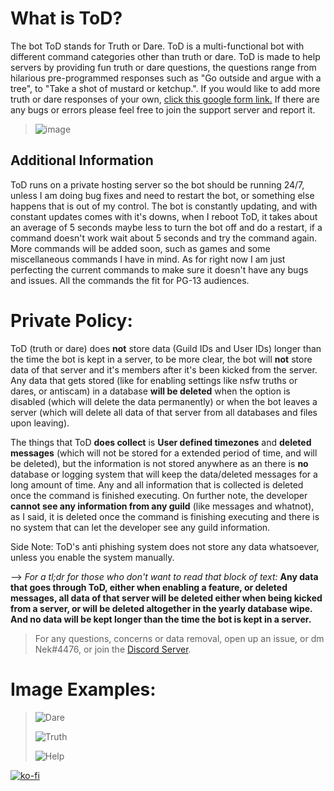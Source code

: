 
  
# What is ToD?
The bot ToD stands for Truth or Dare. ToD is a multi-functional bot with different command categories other than truth or dare. ToD is made to help servers by providing fun truth or dare questions, the questions range from hilarious pre-programmed responses such as "Go outside and argue with a tree", to "Take a shot of mustard or ketchup.". If you would like to add more truth or dare responses of your own, [click this google form link.](https://forms.gle/2TPKzDJHghuoZjyx6) If there are any bugs or errors please feel free to join the support server and report it.


> ![image](https://discord.boats/api/widget/752306970467237970)


## Additional Information
ToD runs on a private hosting server so the bot should be running 24/7, unless I am doing bug fixes and need to restart the bot, or something else happens that is out of my control. The bot is constantly updating, and with constant updates comes with it's downs, when I reboot ToD, it takes about an average of 5 seconds maybe less to turn the bot off and do a restart, if a command doesn't work wait about 5 seconds and try the command again. More commands will be added soon, such as games and some miscellaneous commands I have in mind. As for right now I am just perfecting the current commands to make sure it doesn't have any bugs and issues. All the commands the fit for PG-13 audiences.

# Private Policy:
ToD (truth or dare) does **not** store data (Guild IDs and User IDs) longer than the time the bot is kept in a server, to be more clear, the bot will **not** store data of that server and it's members after it's been kicked from the server. Any data that gets stored (like for enabling settings like nsfw truths or dares, or antiscam) in a database **will be deleted** when the option is disabled (which will delete the data permanently) or when the bot leaves a server (which will delete all data of that server from all databases and files upon leaving).

The things that ToD **does collect** is **User defined timezones** and **deleted messages** (which will not be stored for a extended period of time, and will be deleted), but the information is not stored anywhere as an there is **no** database or logging system that will keep the data/deleted messages for a long amount of time. Any and all information that is collected is deleted once the command is finished executing.
On further note, the developer **cannot see any information from any guild** (like messages and whatnot), as I said, it is deleted once the command is finishing executing and there is no system that can let the developer see any guild information.

Side Note: ToD's anti phishing system does not store any data whatsoever, unless you enable the system manually. 

--> *For a tl;dr for those who don't want to read that block of text:* **Any data that goes through ToD, either when enabling a feature, or deleted messages, all data of that server will be deleted either when being kicked from a server, or will be deleted altogether in the yearly database wipe. And no data will be kept longer than the time the bot is kept in a server.**

> For any questions, concerns or data removal, open up an issue, or dm Nek#4476, or join the [Discord Server](https://discord.gg/bRtYYHKZgt). 


# Image Examples:

> ![Dare](https://user-images.githubusercontent.com/68248147/115130428-96e56100-9fa4-11eb-986d-dc8eb0b3fa0a.png)
> 
> ![Truth](https://user-images.githubusercontent.com/68248147/115130460-da3fcf80-9fa4-11eb-95a7-d19b3f79f557.png)
> 
> ![Help](https://user-images.githubusercontent.com/68248147/115130501-25f27900-9fa5-11eb-9cae-90184a6ea39c.png)

[![ko-fi](https://ko-fi.com/img/githubbutton_sm.svg)](https://ko-fi.com/H2H74ID0Y)
